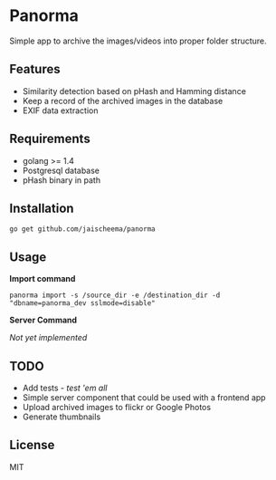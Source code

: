# Panorma

Simple app to archive the images/videos into proper folder structure.

## Features

* Similarity detection based on pHash and Hamming distance
* Keep a record of the archived images in the database
* EXIF data extraction

## Requirements

* golang >= 1.4
* Postgresql database
* pHash binary in path

## Installation

`go get github.com/jaischeema/panorma`

## Usage

**Import command**

`panorma import -s /source_dir -e /destination_dir -d "dbname=panorma_dev sslmode=disable"`

**Server Command**

*Not yet implemented*

## TODO

* Add tests - *test 'em all*
* Simple server component that could be used with a frontend app
* Upload archived images to flickr or Google Photos
* Generate thumbnails

## License

MIT
